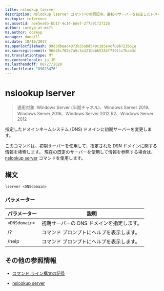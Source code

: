 ```yaml
---
title: nslookup lserver
description: Nslookup lserver コマンドの参照記事。最初のサーバーを指定したドメインネームシステム (DNS) ドメインに変更します。
ms.topic: reference
ms.assetid: aee5ea0b-bb17-4c14-bde7-2f7a91f2f22b
author: coreyp-at-msft
ms.author: coreyp
manager: dongill
ms.date: 10/16/2017
ms.openlocfilehash: 99d3dbeac4073b35abd540c185e4cf69b723b61e
ms.sourcegitcommit: 96d46c702e7a9c3a321bbbb5284f73911c7baa3c
ms.translationtype: MT
ms.contentlocale: ja-JP
ms.lasthandoff: 08/27/2020
ms.locfileid: "89023476"
---
```

# <a name="nslookup-lserver"></a>nslookup lserver

> 適用対象: Windows Server (半期チャネル)、Windows Server 2019、Windows Server 2016、Windows Server 2012 R2、Windows Server 2012

指定したドメインネームシステム (DNS) ドメインに初期サーバーを変更します。

このコマンドは、初期サーバーを使用して、指定された DSN ドメインに関する情報を検索します。 現在の既定のサーバーを使用して情報を参照する場合は、 [nslookup server](nslookup-server.md) コマンドを使用します。

## <a name="syntax"></a>構文

```
lserver <DNSdomain>
```

### <a name="parameters"></a>パラメーター

| パラメーター | 説明 |
| --------- | ----------- |
| `<DNSdomain>` | 初期サーバーの DNS ドメインを指定します。 |
| /? | コマンド プロンプトにヘルプを表示します。 |
| /help | コマンド プロンプトにヘルプを表示します。 |

## <a name="additional-references"></a>その他の参照情報

- [コマンド ライン構文の記号](command-line-syntax-key.md)

- [nslookup server](nslookup-server.md)
